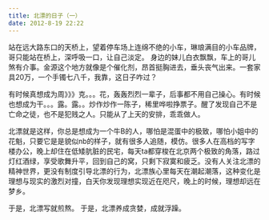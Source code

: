 ```yaml
---
title: 北漂的日子（一）
date: 2012-8-19 22:22
---
```


站在远大路东口的天桥上，望着停车场上连绵不绝的小车，琳琅满目的小车品牌，哥只能站在桥上，深呼吸一口，让自己淡定。
身边的妹儿白衣飘飘，车上的哥儿煞有介事。金源这个地方就像是个催化剂，昂首挺胸进去，垂头丧气出来。一套家具20万，一个手镯七八千，我靠，这日子咋过？

有时候真想成为周》》》克。。。花，轰轰烈烈一辈子，后事都不用自己操心。有时候也想成为干。。。露。露。。炒作炒作一陈子，稀里哗啦挣票子。醒了发现自己不是亡命之徒，也不是犯贱之人。只能从了上天的安排，乖乖做人。

北漂就是这样，你总是想成为一个牛B的人，哪怕是混蛋中的极致，哪怕小姐中的花魁，只要它是是貌似nb的样子，就有很多人追随，模仿。很多人在高档的写字楼办公，晚上却住在低矮肮脏的民宅，每天ta都穿梭在北京两个极致的角落，路过灯红酒绿，享受歌舞升平，回到自己的窝，只剩下寂寞和疲乏。没有人关注北漂的精神世界，更没有制度引导北漂的行为，北漂族心里每天在潮起潮落，这种变化是理想与现实的激烈对撞，白天你发现理想实现近在咫尺，晚上的时候，理想却远在梦乡。


于是，北漂写就煎熬。
于是，北漂养成贪婪，成就浮躁。